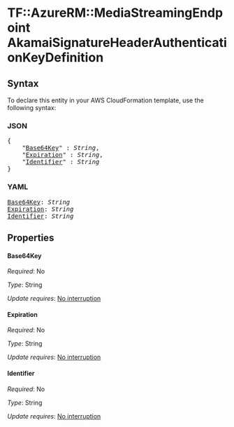 # TF::AzureRM::MediaStreamingEndpoint AkamaiSignatureHeaderAuthenticationKeyDefinition

## Syntax

To declare this entity in your AWS CloudFormation template, use the following syntax:

### JSON

<pre>
{
    "<a href="#base64key" title="Base64Key">Base64Key</a>" : <i>String</i>,
    "<a href="#expiration" title="Expiration">Expiration</a>" : <i>String</i>,
    "<a href="#identifier" title="Identifier">Identifier</a>" : <i>String</i>
}
</pre>

### YAML

<pre>
<a href="#base64key" title="Base64Key">Base64Key</a>: <i>String</i>
<a href="#expiration" title="Expiration">Expiration</a>: <i>String</i>
<a href="#identifier" title="Identifier">Identifier</a>: <i>String</i>
</pre>

## Properties

#### Base64Key

_Required_: No

_Type_: String

_Update requires_: [No interruption](https://docs.aws.amazon.com/AWSCloudFormation/latest/UserGuide/using-cfn-updating-stacks-update-behaviors.html#update-no-interrupt)

#### Expiration

_Required_: No

_Type_: String

_Update requires_: [No interruption](https://docs.aws.amazon.com/AWSCloudFormation/latest/UserGuide/using-cfn-updating-stacks-update-behaviors.html#update-no-interrupt)

#### Identifier

_Required_: No

_Type_: String

_Update requires_: [No interruption](https://docs.aws.amazon.com/AWSCloudFormation/latest/UserGuide/using-cfn-updating-stacks-update-behaviors.html#update-no-interrupt)

